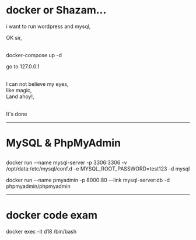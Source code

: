 # docker or Shazam...

i want to run wordpress and mysql,<br>

OK sir,<br><br>

docker-compose up -d <br>

go to 127.0.0.1<br>
<br>

I can not believe my eyes,<br>
like magic,<br>
Land ahoy!,<br><br>

It's done


---------------------------------------------------------------------------------

# MySQL & PhpMyAdmin<p>
docker run --name mysql-server -p 3306:3306 -v /opt/data:/etc/mysql/conf.d -e MYSQL_ROOT_PASSWORD=test123 -d mysql <br>

docker run --name pmyadmin -p 8000:80 --link mysql-server:db -d phpmyadmin/phpmyadmin

---------------------------------------------------------------------------------
# docker code exam
docker exec -it d18 /bin/bash

